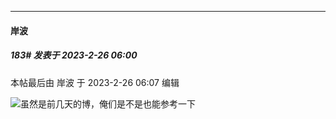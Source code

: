 
*****

####  岸波  
##### 183#       发表于 2023-2-26 06:00

 本帖最后由 岸波 于 2023-2-26 06:07 编辑 

<img src="https://static.saraba1st.com/image/smiley/face2017/047.png" referrerpolicy="no-referrer">虽然是前几天的博，俺们是不是也能参考一下

